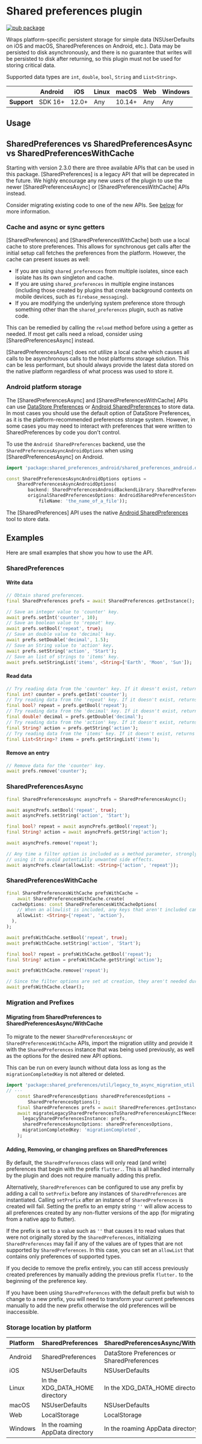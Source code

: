 # Shared preferences plugin
<?code-excerpt path-base="example/lib"?>

[![pub package](https://img.shields.io/pub/v/shared_preferences.svg)](https://pub.dev/packages/shared_preferences)

Wraps platform-specific persistent storage for simple data
(NSUserDefaults on iOS and macOS, SharedPreferences on Android, etc.).
Data may be persisted to disk asynchronously,
and there is no guarantee that writes will be persisted to disk after
returning, so this plugin must not be used for storing critical data.

Supported data types are `int`, `double`, `bool`, `String` and `List<String>`.

|             | Android | iOS   | Linux | macOS  | Web | Windows     |
|-------------|---------|-------|-------|--------|-----|-------------|
| **Support** | SDK 16+ | 12.0+ | Any   | 10.14+ | Any | Any         |

## Usage

## SharedPreferences vs SharedPreferencesAsync vs SharedPreferencesWithCache

Starting with version 2.3.0 there are three available APIs that can be used in this package.
[SharedPreferences] is a legacy API that will be deprecated in the future. We highly encourage
any new users of the plugin to use the newer [SharedPreferencesAsync] or [SharedPreferencesWithCache] 
APIs instead.

Consider migrating existing code to one of the new APIs. See [below](#migrating-from-sharedpreferences-to-sharedpreferencesasyncwithcache) 
for more information. 

### Cache and async or sync getters

[SharedPreferences] and [SharedPreferencesWithCache] both use a local cache to store preferences.
This allows for synchronous get calls after the initial setup call fetches the preferences from the platform.
However, the cache can present issues as well:

- If you are using `shared_preferences` from multiple isolates, since each
  isolate has its own singleton and cache.
- If you are using `shared_preferences` in multiple engine instances (including
  those created by plugins that create background contexts on mobile devices,
  such as `firebase_messaging`).
- If you are modifying the underlying system preference store through something
  other than the `shared_preferences` plugin, such as native code.

This can be remedied by calling the `reload` method before using a getter as needed. 
If most get calls need a reload, consider using [SharedPreferencesAsync] instead.

[SharedPreferencesAsync] does not utilize a local cache which causes all calls to be asynchronous
calls to the host platforms storage solution. This can be less performant, but should always provide the
latest data stored on the native platform regardless of what process was used to store it.

### Android platform storage

The [SharedPreferencesAsync] and [SharedPreferencesWithCache] APIs can use [DataStore Preferences](https://developer.android.com/topic/libraries/architecture/datastore) or [Android SharedPreferences](https://developer.android.com/reference/android/content/SharedPreferences) to store data.
In most cases you should use the default option of DataStore Preferences, as it is the platform-recommended preferences storage system. 
However, in some cases you may need to interact with preferences that were written to SharedPreferences by code you don't control.

To use the `Android SharedPreferences` backend, use the `SharedPreferencesAsyncAndroidOptions` when using [SharedPreferencesAsync] on Android.
<?code-excerpt "readme_excerpts.dart (Android_Options1)"?>
```dart
import 'package:shared_preferences_android/shared_preferences_android.dart';
```
<?code-excerpt "readme_excerpts.dart (Android_Options2)"?>
```dart
const SharedPreferencesAsyncAndroidOptions options =
    SharedPreferencesAsyncAndroidOptions(
        backend: SharedPreferencesAndroidBackendLibrary.SharedPreferences,
        originalSharedPreferencesOptions: AndroidSharedPreferencesStoreOptions(
            fileName: 'the_name_of_a_file'));
```

The [SharedPreferences] API uses the native [Android SharedPreferences](https://developer.android.com/reference/android/content/SharedPreferences) tool to store data.

## Examples
Here are small examples that show you how to use the API.

### SharedPreferences

#### Write data
<?code-excerpt "readme_excerpts.dart (Write)"?>
```dart
// Obtain shared preferences.
final SharedPreferences prefs = await SharedPreferences.getInstance();

// Save an integer value to 'counter' key.
await prefs.setInt('counter', 10);
// Save an boolean value to 'repeat' key.
await prefs.setBool('repeat', true);
// Save an double value to 'decimal' key.
await prefs.setDouble('decimal', 1.5);
// Save an String value to 'action' key.
await prefs.setString('action', 'Start');
// Save an list of strings to 'items' key.
await prefs.setStringList('items', <String>['Earth', 'Moon', 'Sun']);
```

#### Read data
<?code-excerpt "readme_excerpts.dart (Read)"?>
```dart
// Try reading data from the 'counter' key. If it doesn't exist, returns null.
final int? counter = prefs.getInt('counter');
// Try reading data from the 'repeat' key. If it doesn't exist, returns null.
final bool? repeat = prefs.getBool('repeat');
// Try reading data from the 'decimal' key. If it doesn't exist, returns null.
final double? decimal = prefs.getDouble('decimal');
// Try reading data from the 'action' key. If it doesn't exist, returns null.
final String? action = prefs.getString('action');
// Try reading data from the 'items' key. If it doesn't exist, returns null.
final List<String>? items = prefs.getStringList('items');
```

#### Remove an entry
<?code-excerpt "readme_excerpts.dart (Clear)"?>
```dart
// Remove data for the 'counter' key.
await prefs.remove('counter');
```

### SharedPreferencesAsync
<?code-excerpt "readme_excerpts.dart (Async)"?>
```dart
final SharedPreferencesAsync asyncPrefs = SharedPreferencesAsync();

await asyncPrefs.setBool('repeat', true);
await asyncPrefs.setString('action', 'Start');

final bool? repeat = await asyncPrefs.getBool('repeat');
final String? action = await asyncPrefs.getString('action');

await asyncPrefs.remove('repeat');

// Any time a filter option is included as a method parameter, strongly consider
// using it to avoid potentially unwanted side effects.
await asyncPrefs.clear(allowList: <String>{'action', 'repeat'});
```

### SharedPreferencesWithCache
<?code-excerpt "readme_excerpts.dart (WithCache)"?>
```dart
final SharedPreferencesWithCache prefsWithCache =
    await SharedPreferencesWithCache.create(
  cacheOptions: const SharedPreferencesWithCacheOptions(
    // When an allowlist is included, any keys that aren't included cannot be used.
    allowList: <String>{'repeat', 'action'},
  ),
);

await prefsWithCache.setBool('repeat', true);
await prefsWithCache.setString('action', 'Start');

final bool? repeat = prefsWithCache.getBool('repeat');
final String? action = prefsWithCache.getString('action');

await prefsWithCache.remove('repeat');

// Since the filter options are set at creation, they aren't needed during clear.
await prefsWithCache.clear();
```


### Migration and Prefixes

#### Migrating from SharedPreferences to SharedPreferencesAsync/WithCache

To migrate to the newer `SharedPreferencesAsync` or `SharedPreferencesWithCache` APIs, 
import the migration utility and provide it with the `SharedPreferences` instance that 
was being used previously, as well as the options for the desired new API options.

This can be run on every launch without data loss as long as the `migrationCompletedKey` is not altered or deleted.

<?code-excerpt "main.dart (migrate)"?>
```dart
import 'package:shared_preferences/util/legacy_to_async_migration_util.dart';
// ···
    const SharedPreferencesOptions sharedPreferencesOptions =
        SharedPreferencesOptions();
    final SharedPreferences prefs = await SharedPreferences.getInstance();
    await migrateLegacySharedPreferencesToSharedPreferencesAsyncIfNecessary(
      legacySharedPreferencesInstance: prefs,
      sharedPreferencesAsyncOptions: sharedPreferencesOptions,
      migrationCompletedKey: 'migrationCompleted',
    );
```

#### Adding, Removing, or changing prefixes on SharedPreferences

By default, the `SharedPreferences` class will only read (and write) preferences
that begin with the prefix `flutter.`. This is all handled internally by the plugin
and does not require manually adding this prefix.

Alternatively, `SharedPreferences` can be configured to use any prefix by adding 
a call to `setPrefix` before any instances of `SharedPreferences` are instantiated.
Calling `setPrefix` after an instance of `SharedPreferences` is  created will fail.
Setting the prefix to an empty string `''` will allow access to all preferences created
by any non-flutter versions of the app (for migrating from a native app to flutter).

If the prefix is set to a value such as `''` that causes it to read values that were 
not originally stored by the `SharedPreferences`, initializing `SharedPreferences` 
may fail if any of the values are of types that are not supported by `SharedPreferences`.
In this case, you can set an `allowList` that contains only preferences of supported types.

If you decide to remove the prefix entirely, you can still access previously created
preferences by manually adding the previous prefix `flutter.` to the beginning of 
the preference key.

If you have been using `SharedPreferences` with the default prefix but wish to change
to a new prefix, you will need to transform your current preferences manually to add 
the new prefix otherwise the old preferences will be inaccessible.

### Storage location by platform

| Platform | SharedPreferences | SharedPreferencesAsync/WithCache |
| :--- | :--- | :--- |
| Android | SharedPreferences | DataStore Preferences or SharedPreferences |
| iOS | NSUserDefaults | NSUserDefaults |
| Linux | In the XDG_DATA_HOME directory | In the XDG_DATA_HOME directory |
| macOS | NSUserDefaults | NSUserDefaults |
| Web | LocalStorage | LocalStorage |
| Windows | In the roaming AppData directory | In the roaming AppData directory |
